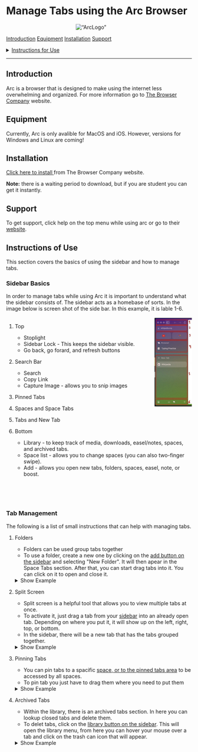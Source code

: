 # Manage Tabs using the Arc Browser

<style>
img {
  display: block;
  margin-left: auto;
  margin-right: auto;
}
</style>

<body>
    <img src="https://logotyp.us/files/arc-browser.svg" alt= “ArcLogo” width="25%" height="" class="center">
</body>


<a href="#Introduction">Introduction</a>
<a href="#Equipment">Equipment</a>
<a href="#Installation">Installation</a>
<a href="#Support">Support</a>
<details >
<summary> <a href="#Instructions">Instructions for Use</a> </summary>
<br>
<ul>
  <li><a href="#SB">Sidebar Basics</a></li>
  <li><a href="#TM">Tab Management</a></li>
</ul>


</details>

---

<h2 id="Introduction">Introduction</h2>
<p>
Arc is a browser that is designed to make using the internet less overwhelming and organized. For more information go to <a href="https://thebrowser.company/">The Browser Company</a>  website.
</p>

<h2 id="Equipment">Equipment</h2>
<p>
Currently, Arc is only avalible for MacOS and iOS. However, versions for Windows and Linux are coming!
</p>

<h2 id="Installation">Installation</h2>
<p>
    <a href="https://arc.net/">Click here to install </a> from The Browser Company website.

__Note:__ there is a waiting period to download, but if you are student you can get it instantly.
</p>

<h2 id="Support">Support</h2>
<p>
    To get support, click help on the top menu while using arc or go to their <a href="https://thebrowser.company/"> website</a>.
</p>

<h2 id="Instructions">Instructions of Use</h2>
<p>
This section covers the basics of using the sidebar and how to manage tabs.

<h3 id="SB">Sidebar Basics</h3>
<p>
In order to manage tabs while using Arc it is important to understand what the sidebar consists of. The sidebar acts as a homebase of sorts. In the image below is screen shot of the side bar. In this example, it is lable 1-6. <br> <br>

<img align="right" width="20%" height="%" src="./images/IMG_Sidebar.jpeg">

1. Top
    * Stoplight
    * Sidebar Lock - This keeps the sidebar visible.
    * Go back, go forard, and refresh buttons

1. Search Bar
    * Search
    * Copy Link
    * Capture Image - allows you to snip images 

1. Pinned Tabs

1. Spaces and Space Tabs

1. Tabs and New Tab

1. Bottom
    * Library - to keep track of media, downloads, easel/notes, spaces, and archived tabs.
    * Space list - allows you to change spaces (you can also two-finger swipe).
    * Add - allows you open new tabs, folders, spaces, easel, note, or boost.
</p>

<br><br><br>

<h3 id="TM">Tab Management </h3>  
<p>
The following is a list of small instructions that can help with managing tabs.

1. Folders 

    * Folders can be used group tabs together
    * To use a folder, create a new one by clicking on the <a href="#SB">add button on the sidebar</a> and selecting "New Folder". It will then apear in the Space Tabs section. After that, you can start drag tabs into it. You can click on it to open and close it.
    <details >
    <summary> Show Example </summary>
    <br>

    ![folder picture](./images/IMG_Folder.jpg)

    </details>

1. Split Screen

    * Split screen is a helpful tool that allows you to view multiple tabs at once.
    * To activate it, just drag a tab from your <a href="#SB">sidebar</a> into an already open tab. Depending on where you put it, it will show up on the left, right, top, or bottom.
    * In the sidebar, there will be a new tab that has the tabs grouped together.
    <details >
    <summary> Show Example </summary>
    <br>

    ![split screen picture](./images/IMG_Split_Screen.jpg)

    </details>

1. Pinning Tabs

    * You can pin tabs to a spacific <a href="#SB">space, or to the pinned tabs area</a> to be accessed by all spaces.
    * To pin tab you just have to drag them where you need to put them

    <details >
    <summary> Show Example </summary>
    <br>

    ![pinned tabs](./images/IMG_Pin.png)

    </details>

1. Archived Tabs

    * Within the library, there is an archived tabs section. In here you can lookup closed tabs and delete them.
    * To delet tabs, click on the <a href="#SB">library button on the sidebar</a>. This will open the library menu, from here you can hover your mouse over a tab and click on the trash can icon that will appear.

    <details >
    <summary> Show Example </summary>
    <br>

    ![archived tabs](./images/IMG_Archive.png)

    </details>

</p>

</p>
